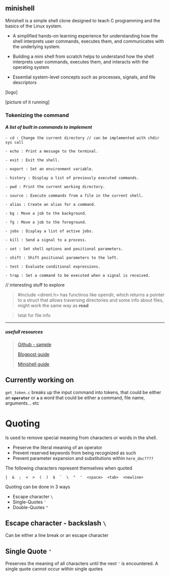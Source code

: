 ## minishell
Minishell is a simple shell clone designed to teach C programming and the basics of the Linux system.

- A simplified hands-on learning experience for understanding how the shell interprets user commands, executes them, and communicates with the underlying system.

- Building a mini shell from scratch helps to understand how the shell interprets user commands, executes them, and interacts with the operating system

- Essential system-level concepts such as processes, signals, and file descriptors

[logo]

[picture of it running]

### Tokenizing the command

#### _A list of built in commands to implement_

``` console
- cd : Change the current directory // can be implemented with chdir sys call

- echo : Print a message to the terminal.

- exit : Exit the shell.

- export : Set an environment variable.

- history : Display a list of previously executed commands.

- pwd : Print the current working directory.

- source : Execute commands from a file in the current shell.

- alias : Create an alias for a command.

- bg : Move a job to the background.

- fg : Move a job to the foreground.

- jobs : Display a list of active jobs.

- kill : Send a signal to a process.

- set : Set shell options and positional parameters.

- shift : Shift positional parameters to the left.

- test : Evaluate conditional expressions.

- trap : Set a command to be executed when a signal is received.
```

// interesting stuff to explore
>#include <dirent.h>
>has functinos like opendir, which returns a pointer to a struct that allows traversing directories
>and some info about files, might work the same way as **read**

> lstat for file info

---
##### usefull resources

>[Github - sample](https://github.com/maiadegraaf/minishell)
  >
  >[Blogpost guide](https://brennan.io/2015/01/16/write-a-shell-in-c/)
  >
  >[Minishell guide](https://harm-smits.github.io/42docs/projects/minishell)

## Currently working on
`get_token.c` breaks up the input command into tokens, that could be either an __`operator`__ or __`a`__ a word that could be either a command, file name, arguments... etc


# Quoting
Is used to remove special meaning from characters or words in the shell.
- Preserve the literal meaning of an operator
- Prevent reserved keywords from being recognized as such
- Prevent parameter expansion and substitutions within `here_doc????`

The following characters represent themselves when quoted

	|  &  ;  <  >  (  )  $  `  \  "  '  <space>  <tab>  <newline>
Quoting can be done in 3 ways
- Escape character `\`
- Single-Quotes `'`
- Double-Quotes `"`

## Escape character - backslash `\`
Can be either a line break or an escape character
## Single Quote `'`
Preserves the meaning of all characters until the next `'` is encountered. A single quote cannot occur within single quotes






